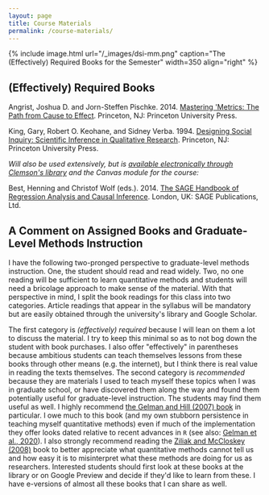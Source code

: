 ```yaml
---
layout: page
title: Course Materials
permalink: /course-materials/
---
```


{% include image.html url="/_images/dsi-mm.png" caption="The (Effectively) Required Books for the Semester" width=350 align="right" %}

## (Effectively) Required Books

Angrist, Joshua D. and Jorn-Steffen Pischke. 2014. [Mastering 'Metrics: The Path from Cause to Effect](https://www.amazon.com/Mastering-Metrics-Path-Cause-Effect/dp/0691152845). Princeton, NJ: Princeton University Press.

King, Gary, Robert O. Keohane, and Sidney Verba. 1994. [Designing Social Inquiry: Scientific Inference in Qualitative Research](https://www.amazon.com/Designing-Social-Inquiry-Scientific-Qualitative/dp/0691034710). Princeton, NJ: Princeton University Press.

*Will also be used extensively, but is [available electronically through Clemson's library](http://libcat.clemson.edu/record=b3513527) and the Canvas module for the course:*

Best, Henning and Christof Wolf (eds.). 2014. [The SAGE Handbook of Regression Analysis and Causal Inference](https://www.amazon.com/Handbook-Regression-Analysis-Causal-Inference/dp/1446252442). London, UK: SAGE Publications, Ltd.

## A Comment on Assigned Books and Graduate-Level Methods Instruction

I have the following two-pronged perspective to graduate-level methods instruction. One, the student should read and read widely. Two, no one reading will be sufficient to learn quantitative methods and students will need a bricolage approach to make sense of the material. With that perspective in mind, I split the book readings for this class into two categories. Article readings that appear in the syllabus will be mandatory but are easily obtained through the university's library and Google Scholar.

The first category is *(effectively) required* because I will lean on them a lot to discuss the material. I try to keep this minimal so as to not bog down the student with book purchases. I also offer "effectively" in parentheses because ambitious students can teach themselves lessons from these books through other means (e.g. the internet), but I think there is real value in reading the texts themselves. The second category is *recommended* because they are materials I used to teach myself these topics when I was in graduate school, or have discovered them along the way and found them potentially useful for graduate-level instruction. The students may find them useful as well. I highly recommend [the Gelman and Hill (2007) book](https://www.amazon.com/Analysis-Regression-Multilevel-Hierarchical-Analytical/dp/B00QAV71GO) in particular. I owe much to this book (and my own stubborn persistence in teaching myself quantitative methods) even if much of the implementation they offer looks dated relative to recent advances in `R` (see also: [Gelman et al., 2020](https://www.cambridge.org/core/books/regression-and-other-stories/DD20DD6C9057118581076E54E40C372C)). I also strongly recommend reading the [Ziliak and McCloskey (2008)](https://www.amazon.com/Cult-Statistical-Significance-Economics-Cognition/dp/0472050079) book to better appreciate what quantitative methods cannot tell us and how easy it is to misinterpret what these methods are doing for us as researchers. Interested students should first look at these books at the library or on Google Preview and decide if they'd like to learn from these. I have e-versions of almost all these books that I can share as well.

